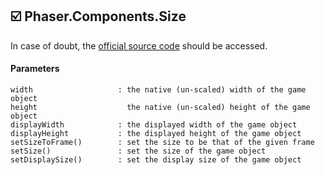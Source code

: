## :ballot_box_with_check: Phaser.Components.Size

In case of doubt, the [official source code](https://github.com/photonstorm/phaser) should be accessed.

#### Parameters

```
width                   : the native (un-scaled) width of the game object
height                    the native (un-scaled) height of the game object
displayWidth            : the displayed width of the game object
displayHeight           : the displayed height of the game object
setSizeToFrame()        : set the size to be that of the given frame
setSize()               : set the size of the game object
setDisplaySize()        : set the display size of the game object
```

